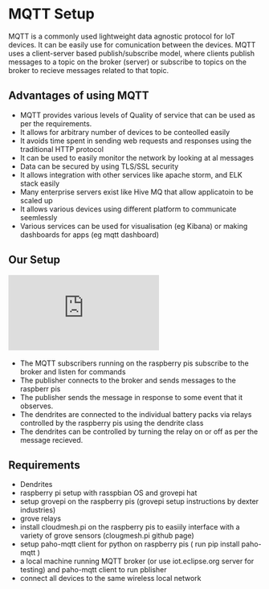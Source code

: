 # MQTT Setup

MQTT is a commonly used lightweight data agnostic protocol for IoT devices. It can be easily use for comunication between the devices.
MQTT uses a client-server based publish/subscribe model, where clients publish messages to a topic on the broker (server)
or subscribe to topics on the broker to recieve messages related to that topic.

## Advantages of using MQTT

* MQTT provides various levels of Quality of service that can be used as per the requirements.
* It allows for arbitrary number of devices to be conteolled easily
* It avoids time spent in sending web requests and responses using the traditional HTTP protocol
* It can be used to easily monitor the network by looking at al messages
* Data can be secured by using TLS/SSL security
* It allows integration with other services like apache storm, and ELK stack easily
* Many enterprise servers exist like Hive MQ that allow applicatoin to be scaled up
* It allows various devices using different platform to communicate seemlessly
* Various services can be used for visualisation (eg Kibana) or making dashboards for apps (eg mqtt dashboard)

## Our Setup

![dendrite setup](https://github.com/seashiva94/mqtt_experiments/blob/master/mqtt%20preesentation/dendritesetup.pdf)

* The MQTT subscribers running on the raspberry pis subscribe to the broker and listen for commands
* The publisher connects to the broker and sends messages to the raspberr pis
* The publisher sends the message in response to some event that it observes.
* The dendrites are connected to the individual battery packs via relays controlled by the raspberry pis using the dendrite class
* The dendrites can be controlled by turning the relay on or off as per the message recieved.

## Requirements

* Dendrites 
* raspberry pi setup with rasspbian OS and grovepi hat
* setup grovepi on the raspberry pis (grovepi setup instructions by dexter industries)
* grove relays
* install cloudmesh.pi on the raspberry pis to easiily interface with a variety of grove sensors (clougmesh.pi github page)
* setup paho-mqtt client for python on raspberry pis ( run pip install paho-mqtt )
* a local machine running MQTT broker (or use iot.eclipse.org server for testing) and paho-mqtt client to run pblisher
* connect all devices to the same wireless local network
